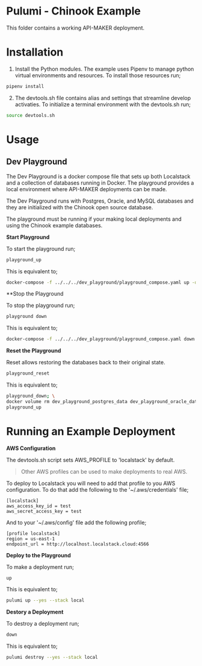 # Pulumi - Chinook Example

This folder contains a working API-MAKER deployment.

# Installation

1. Install the Python modules.  The example uses Pipenv to manage python virtual environments and resources.  To install those resources run;

```bash
pipenv install
```

2. The devtools.sh file contains alias and settings that streamline develop activaties.  To initialize a terminal environment with the devtools.sh run;

```bash
source devtools.sh
```

# Usage

## Dev Playground

The Dev Playground is a docker compose file that sets up both Localstack and a collection of databases running in Docker.  The playground provides a local environment where API-MAKER deployments can be made.

The Dev Playground runs with Postgres, Oracle, and MySQL databases and they are initialized with the Chinook open source database.

The playground must be running if your making local deployments and using the Chinook example databases.

**Start Playground**

To start the playground run;

```bash
playground_up
```

This is equivalent to;

```bash
docker-compose -f ../../../dev_playground/playground_compose.yaml up -d'
```

**Stop the Playground

To stop the playground run;

```bash
playground down
```

This is equivalent to;

```bash
docker-compose -f ../../../dev_playground/playground_compose.yaml down'
```

**Reset the Playground**

Reset allows restoring the databases back to their original state.

```bash
playground_reset
```

This is equivalent to;

```bash
playground_down; \
docker volume rm dev_playground_postgres_data dev_playground_oracle_data dev_playground_mysql_data; \
playground_up
```

# Running an Example Deployment

**AWS Configuration**

The devtools.sh script sets AWS_PROFILE to 'localstack' by default.

> Other AWS profiles can be used to make deployments to real AWS.

To deploy to Localstack you will need to add that profile to you AWS configuration.  To do that add the following to the '~/.aws/credentials' file;

```
[localstack]
aws_access_key_id = test
aws_secret_access_key = test
```

And to your '~/.aws/config' file add the following profile;

```
[profile localstack]
region = us-east-1
endpoint_url = http://localhost.localstack.cloud:4566
```

**Deploy to the Playground**

To make a deployment run;

```bash
up
```

This is equivalent to;

```bash
pulumi up --yes --stack local
```

**Destory a Deployment**

To destroy a deployment run;

```bash
down
```

This is equivalent to;

```bash
pulumi destroy --yes --stack local
```
